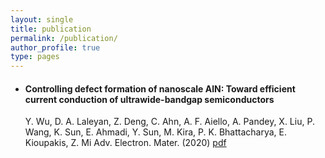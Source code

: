 ```yaml
---
layout: single
title: publication
permalink: /publication/
author_profile: true
type: pages
---
```


- #### Controlling defect formation of nanoscale AlN: Toward efficient current conduction of ultrawide-bandgap semiconductors
  Y. Wu, D. A. Laleyan, Z. Deng, C. Ahn, A. F. Aiello, A. Pandey, X. Liu, P. Wang, K. Sun, E. Ahmadi, Y. Sun, M. Kira, P. K.
  Bhattacharya, E. Kioupakis, Z. Mi
  Adv. Electron. Mater. (2020) [pdf](https://doi.org/10.1002/aelm.202000337)